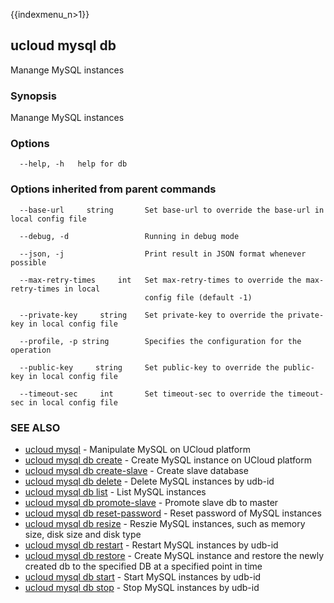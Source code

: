 {{indexmenu_n>1}}

## ucloud mysql db

Manange MySQL instances

### Synopsis

Manange MySQL instances

### Options

```
  --help, -h   help for db 

```

### Options inherited from parent commands

```
  --base-url     string       Set base-url to override the base-url in local config file 

  --debug, -d                 Running in debug mode 

  --json, -j                  Print result in JSON format whenever possible 

  --max-retry-times     int   Set max-retry-times to override the max-retry-times in local
                              config file (default -1) 

  --private-key     string    Set private-key to override the private-key in local config file 

  --profile, -p string        Specifies the configuration for the operation 

  --public-key     string     Set public-key to override the public-key in local config file 

  --timeout-sec     int       Set timeout-sec to override the timeout-sec in local config file 

```

### SEE ALSO

* [ucloud mysql](software/cli/cmd/ucloud/mysql)	 - Manipulate MySQL on UCloud platform
* [ucloud mysql db create](software/cli/cmd/ucloud/mysql/db/create)	 - Create MySQL instance on UCloud platform
* [ucloud mysql db create-slave](software/cli/cmd/ucloud/mysql/db/create-slave)	 - Create slave database
* [ucloud mysql db delete](software/cli/cmd/ucloud/mysql/db/delete)	 - Delete MySQL instances by udb-id
* [ucloud mysql db list](software/cli/cmd/ucloud/mysql/db/list)	 - List MySQL instances
* [ucloud mysql db promote-slave](software/cli/cmd/ucloud/mysql/db/promote-slave)	 - Promote slave db to master
* [ucloud mysql db reset-password](software/cli/cmd/ucloud/mysql/db/reset-password)	 - Reset password of MySQL instances
* [ucloud mysql db resize](software/cli/cmd/ucloud/mysql/db/resize)	 - Reszie MySQL instances, such as memory size, disk size and disk type
* [ucloud mysql db restart](software/cli/cmd/ucloud/mysql/db/restart)	 - Restart MySQL instances by udb-id
* [ucloud mysql db restore](software/cli/cmd/ucloud/mysql/db/restore)	 - Create MySQL instance and restore the newly created db to the specified DB at a specified point in time
* [ucloud mysql db start](software/cli/cmd/ucloud/mysql/db/start)	 - Start MySQL instances by udb-id
* [ucloud mysql db stop](software/cli/cmd/ucloud/mysql/db/stop)	 - Stop MySQL instances by udb-id

